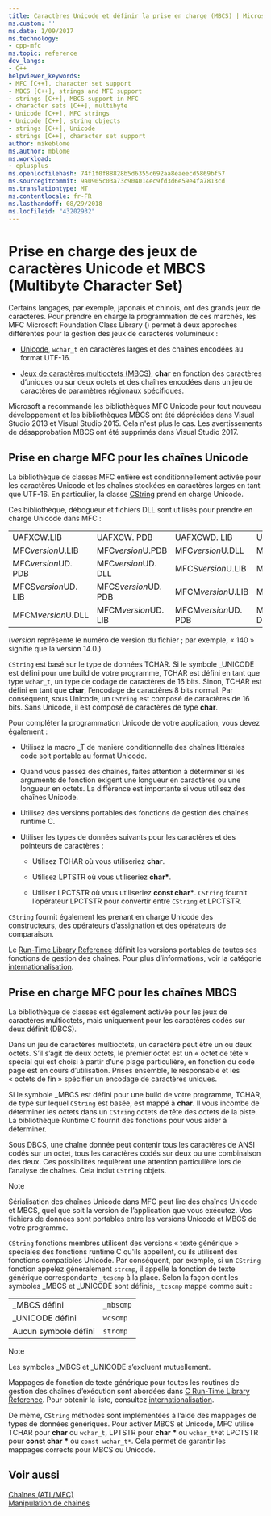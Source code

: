 ```yaml
---
title: Caractères Unicode et définir la prise en charge (MBCS) | Microsoft Docs
ms.custom: ''
ms.date: 1/09/2017
ms.technology:
- cpp-mfc
ms.topic: reference
dev_langs:
- C++
helpviewer_keywords:
- MFC [C++], character set support
- MBCS [C++], strings and MFC support
- strings [C++], MBCS support in MFC
- character sets [C++], multibyte
- Unicode [C++], MFC strings
- Unicode [C++], string objects
- strings [C++], Unicode
- strings [C++], character set support
author: mikeblome
ms.author: mblome
ms.workload:
- cplusplus
ms.openlocfilehash: 74f1f0f88828b5d6355c692aa8eaeecd5869bf57
ms.sourcegitcommit: 9a0905c03a73c904014ec9fd3d6e59e4fa7813cd
ms.translationtype: MT
ms.contentlocale: fr-FR
ms.lasthandoff: 08/29/2018
ms.locfileid: "43202932"
---
```

# <a name="unicode-and-multibyte-character-set-mbcs-support"></a>Prise en charge des jeux de caractères Unicode et MBCS (Multibyte Character Set)

Certains langages, par exemple, japonais et chinois, ont des grands jeux de caractères. Pour prendre en charge la programmation de ces marchés, les MFC Microsoft Foundation Class Library () permet à deux approches différentes pour la gestion des jeux de caractères volumineux :

- [Unicode](#mfc-support-for-unicode-strings), `wchar_t` en caractères larges et des chaînes encodées au format UTF-16.

- [Jeux de caractères multioctets (MBCS)](#mfc-support-for-mbcs-strings), **char** en fonction des caractères d’uniques ou sur deux octets et des chaînes encodées dans un jeu de caractères de paramètres régionaux spécifiques.

Microsoft a recommandé les bibliothèques MFC Unicode pour tout nouveau développement et les bibliothèques MBCS ont été dépréciées dans Visual Studio 2013 et Visual Studio 2015. Cela n'est plus le cas. Les avertissements de désapprobation MBCS ont été supprimés dans Visual Studio 2017.

## <a name="mfc-support-for-unicode-strings"></a>Prise en charge MFC pour les chaînes Unicode

La bibliothèque de classes MFC entière est conditionnellement activée pour les caractères Unicode et les chaînes stockées en caractères larges en tant que UTF-16. En particulier, la classe [CString](../atl-mfc-shared/reference/cstringt-class.md) prend en charge Unicode.

Ces bibliothèque, débogueur et fichiers DLL sont utilisés pour prendre en charge Unicode dans MFC :

|||||
|-|-|-|-|
|UAFXCW.LIB|UAFXCW. PDB|UAFXCWD. LIB|UAFXCWD. PDB|
|MFC*version*U.LIB|MFC*version*U.PDB|MFC*version*U.DLL|MFC*version*UD. LIB|
|MFC*version*UD. PDB|MFC*version*UD. DLL|MFCS*version*U.LIB|MFCS*version*U.PDB|
|MFCS*version*UD. LIB|MFCS*version*UD. PDB|MFCM*version*U.LIB|MFCM*version*U.PDB|
|MFCM*version*U.DLL|MFCM*version*UD. LIB|MFCM*version*UD. PDB|MFCM*version*UD. DLL|

(*version* représente le numéro de version du fichier ; par exemple, « 140 » signifie que la version 14.0.)

`CString` est basé sur le type de données TCHAR. Si le symbole _UNICODE est défini pour une build de votre programme, TCHAR est défini en tant que type `wchar_t`, un type de codage de caractères de 16 bits. Sinon, TCHAR est défini en tant que **char**, l’encodage de caractères 8 bits normal. Par conséquent, sous Unicode, un `CString` est composé de caractères de 16 bits. Sans Unicode, il est composé de caractères de type **char**.

Pour compléter la programmation Unicode de votre application, vous devez également :

- Utilisez la macro _T de manière conditionnelle des chaînes littérales code soit portable au format Unicode.

- Quand vous passez des chaînes, faites attention à déterminer si les arguments de fonction exigent une longueur en caractères ou une longueur en octets. La différence est importante si vous utilisez des chaînes Unicode.

- Utilisez des versions portables des fonctions de gestion des chaînes runtime C.

- Utiliser les types de données suivants pour les caractères et des pointeurs de caractères :

   - Utilisez TCHAR où vous utiliseriez **char**.

   - Utilisez LPTSTR où vous utiliseriez **char**<strong>\*</strong>.

   - Utiliser LPCTSTR où vous utiliseriez **const char**<strong>\*</strong>. `CString` fournit l’opérateur LPCTSTR pour convertir entre `CString` et LPCTSTR.

`CString` fournit également les prenant en charge Unicode des constructeurs, des opérateurs d’assignation et des opérateurs de comparaison.

Le [Run-Time Library Reference](../c-runtime-library/c-run-time-library-reference.md) définit les versions portables de toutes ses fonctions de gestion des chaînes. Pour plus d’informations, voir la catégorie [internationalisation](../c-runtime-library/internationalization.md).

## <a name="mfc-support-for-mbcs-strings"></a>Prise en charge MFC pour les chaînes MBCS

La bibliothèque de classes est également activée pour les jeux de caractères multioctets, mais uniquement pour les caractères codés sur deux définit (DBCS).

Dans un jeu de caractères multioctets, un caractère peut être un ou deux octets. S’il s’agit de deux octets, le premier octet est un « octet de tête » spécial qui est choisi à partir d’une plage particulière, en fonction du code page est en cours d’utilisation. Prises ensemble, le responsable et les « octets de fin » spécifier un encodage de caractères uniques.

Si le symbole _MBCS est défini pour une build de votre programme, TCHAR, de type sur lequel `CString` est basée, est mappé à **char**. Il vous incombe de déterminer les octets dans un `CString` octets de tête des octets de la piste. La bibliothèque Runtime C fournit des fonctions pour vous aider à déterminer.

Sous DBCS, une chaîne donnée peut contenir tous les caractères de ANSI codés sur un octet, tous les caractères codés sur deux ou une combinaison des deux. Ces possibilités requièrent une attention particulière lors de l’analyse de chaînes. Cela inclut `CString` objets.

> [!NOTE]
> Sérialisation des chaînes Unicode dans MFC peut lire des chaînes Unicode et MBCS, quel que soit la version de l’application que vous exécutez. Vos fichiers de données sont portables entre les versions Unicode et MBCS de votre programme.

`CString` fonctions membres utilisent des versions « texte générique » spéciales des fonctions runtime C qu'ils appellent, ou ils utilisent des fonctions compatibles Unicode. Par conséquent, par exemple, si un `CString` fonction appelez généralement `strcmp`, il appelle la fonction de texte générique correspondante `_tcscmp` à la place. Selon la façon dont les symboles _MBCS et _UNICODE sont définis, `_tcscmp` mappe comme suit :

|||
|-|-|
|_MBCS défini|`_mbscmp`|
|_UNICODE défini|`wcscmp`|
|Aucun symbole défini|`strcmp`|

> [!NOTE]
> Les symboles _MBCS et _UNICODE s’excluent mutuellement.

Mappages de fonction de texte générique pour toutes les routines de gestion des chaînes d’exécution sont abordées dans [C Run-Time Library Reference](../c-runtime-library/c-run-time-library-reference.md). Pour obtenir la liste, consultez [internationalisation](../c-runtime-library/internationalization.md).

De même, `CString` méthodes sont implémentées à l’aide des mappages de types de données génériques. Pour activer MBCS et Unicode, MFC utilise TCHAR pour **char** ou `wchar_t`, LPTSTR pour **char** <strong>\*</strong> ou `wchar_t*`et LPCTSTR pour **const char** <strong>\*</strong> ou `const wchar_t*`. Cela permet de garantir les mappages corrects pour MBCS ou Unicode.

## <a name="see-also"></a>Voir aussi

[Chaînes (ATL/MFC)](../atl-mfc-shared/strings-atl-mfc.md)  
[Manipulation de chaînes](../c-runtime-library/string-manipulation-crt.md)  
